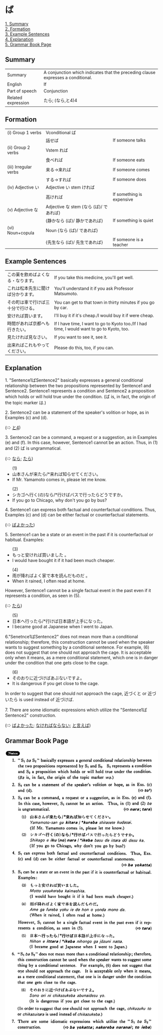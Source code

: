 # ば

[1. Summary](#summary)<br>
[2. Formation](#formation)<br>
[3. Example Sentences](#example-sentences)<br>
[4. Explanation](#explanation)<br>
[5. Grammar Book Page](#grammar-book-page)<br>


## Summary

<table><tr>   <td>Summary</td>   <td>A conjunction which indicates that the preceding clause expresses a conditional.</td></tr><tr>   <td>English</td>   <td>If</td></tr><tr>   <td>Part of speech</td>   <td>Conjunction</td></tr><tr>   <td>Related expression</td>   <td>たら; (なら,と4)4</td></tr></table>

## Formation

<table class="table"> <tbody><tr class="tr head"> <td class="td"><span class="numbers">(i)</span> <span> <span class="bold">Group 1 verbs</span></span></td> <td class="td"><span>Vconditional <span class="concept">ば</span></span></td> <td class="td"><span>&nbsp;</span></td> </tr> <tr class="tr"> <td class="td"><span>&nbsp;</span></td> <td class="td"><span>話せ<span class="concept">ば</span></span> </td> <td class="td"><span>If    someone talks</span></td> </tr> <tr class="tr head"> <td class="td"><span class="numbers">(ii)</span> <span> <span class="bold">Group 2 verbs</span></span></td> <td class="td"><span>Vstem <span class="concept">れば</span></span></td> <td class="td"><span>&nbsp;</span></td> </tr> <tr class="tr"> <td class="td"><span>&nbsp;</span></td> <td class="td"><span>食べ<span class="concept">れば</span></span> </td> <td class="td"><span>If    someone eats</span></td> </tr> <tr class="tr head"> <td class="td"><span class="numbers">(iii)</span> <span> <span class="bold">Irregular verbs</span></span></td> <td class="td"><span>来る</span><span>→来<span class="concept">れば</span></span></td> <td class="td"><span>If    someone comes</span></td> </tr> <tr class="tr"> <td class="td"><span>&nbsp;</span></td> <td class="td"><span>する</span><span>→<span class="concept">すれば</span></span></td> <td class="td"><span>If    someone does</span></td> </tr> <tr class="tr head"> <td class="td"><span class="numbers">(iv)</span> <span> <span class="bold">Adjective い</span></span></td> <td class="td"><span>Adjective い stem <span class="concept">ければ</span></span></td> <td class="td"><span>&nbsp;</span></td> </tr> <tr class="tr"> <td class="td"><span>&nbsp;</span></td> <td class="td"><span>高<span class="concept">ければ</span></span> </td> <td class="td"><span>If    something is expensive</span></td> </tr> <tr class="tr head"> <td class="td"><span class="numbers">(v) </span><span class="bold"><span>Adjective な</span> </span></td> <td class="td"><span>Adjective な stem {<span class="concept">なら</span> <span class="concept">(ば</span>)/ <span class="concept">であれば</span>}</span></td> <td class="td"><span>&nbsp;</span></td> </tr> <tr class="tr"> <td class="td"><span>&nbsp;</span></td> <td class="td"><span>{静か<span class="concept">なら</span> <span class="concept">(ば</span>)/ 静か<span class="concept">であれば</span>}</span></td> <td class="td"><span>If    something is quiet</span></td> </tr> <tr class="tr head"> <td class="td"><span class="numbers">(vi)</span> <span> <span class="bold">Noun+copula</span></span></td> <td class="td"><span>Noun {<span class="concept">なら</span> <span class="concept">(ば</span>)/ <span class="concept">であれば</span>}</span></td> <td class="td"><span>&nbsp;</span></td> </tr> <tr class="tr"> <td class="td"><span>&nbsp;</span></td> <td class="td"><span>{先生<span class="concept">なら</span> <span class="concept">(ば</span>)/ 先生<span class="concept">であれば</span>}</span></td> <td class="td"><span>If    someone is a teacher</span></td> </tr> </tbody></table>

## Example Sentences

<table><tr>   <td>この薬を飲めばよくなる・なります。</td>   <td>If you take this medicine, you'll get well.</td></tr><tr>   <td>これは松本先生に聞けば分かります。</td>   <td>You'll understand it if you ask Professor Matsumoto.</td></tr><tr>   <td>その町は車で行けば三十分で行ける。</td>   <td>You can get to that town in thirty minutes if you go by car.</td></tr><tr>   <td>安ければ買います。</td>   <td>I'll buy it if it's cheap./I would buy it if were cheap.</td></tr><tr>   <td>時間があれば京都へも行きたい。</td>   <td>If I have time, I want to go to Kyoto too./If I had time, I would want to go to Kyoto, too.</td></tr><tr>   <td>見たければ見なさい。</td>   <td>If you want to see it, see it.</td></tr><tr>   <td>出来ればこれもやってください。</td>   <td>Please do this, too, if you can.</td></tr></table>

## Explanation

<p>1. "Sentence1<span class="cloze">ば</span>Sentence2" basically expresses a general conditional relationship between the two propositions represented by Sentence1 and Sentence2. Sentence1 represents a condition and Sentence2 a proposition which holds or will hold true under the condition. (<span class="cloze">ば</span> is, in fact, the origin of the topic marker は.) </p>  <p>2. Sentence2 can be a statement of the speaker's volition or hope, as in Examples (c) and (d).</p>  <p>(⇨ <a href="#㊦ と (4)">と4</a>)</p>  <p>3. Sentence2 can be a command, a request or a suggestion, as in Examples (e) and (f). In this case, however, Sentence1 cannot be an action.  Thus, in (1) and (2) <span class="cloze">ば</span> is ungrammatical. </p>  <p>(⇨ <a href="#㊦ なら">なら</a>; <a href="#㊦ たら">たら</a>)</p>  <ul>(1) <li>山本さんが来たら/*来れ<span class="cloze">ば</span>知らせてください。</li> <li>If Mr. Yamamoto comes in, please let me know.</li> </ul>  <ul>(2) <li>シカゴへ行く(の)なら/*行け<span class="cloze">ば</span>バスで行ったらどうですか。</li> <li>If you go to Chicago, why don't you go by bus?</li> </ul>  <p>4. Sentence1 can express both factual and counterfactual conditions. Thus, Examples (c) and (d) can be either factual or counterfactual statements.</p>  <p>(⇨ <a href="#㊦ ばよかった">ばよかった</a>)</p>  <p>5. Sentence1 can be a state or an event in the past if it is counterfactual or habitual. Examples:</p>  <ul>(3) <li>もっと安けれ<span class="cloze">ば</span>買いました 。</li> <li>I would have bought it if it had been much cheaper.</li> </ul>  <ul>(4) <li>雨が降れ<span class="cloze">ば</span>よく家で本を読んだものだ 。</li> <li>When it rained, I often read at home.</li> </ul>  <p>However, Sentence1 cannot be a single factual event in the past even if it represents a condition, as seen in (5). </p>  <p>(⇨ <a href="#㊦ たら">たら</a>)  <ul>(5) <li>日本へ行ったら/*行け<span class="cloze">ば</span>日本語が上手になった。</li> <li>I became good at Japanese when I went to Japan.</li> </ul>  <p>6."Senetnce1<span class="cloze">ば</span>Sentence2" does not mean more than a conditional relationship; therefore, this construction cannot be used when the speaker wants to suggest something by a conditional sentence. For example, (6) does not suggest that one should not approach the cage. It is acceptable only when it means, as a mere conditional statement, which one is in danger under the condition that one gets close to the cage.</p>  <ul>(6) <li>そのおりに近づけ<span class="cloze">ば</span>あぶないですよ。</li> <li>It is dangerous if you get close to the cage.</li> </ul>  <p>In order to suggest that one should not approach the cage, 近づくと or 近づいたら is used instead of 近づけ<span class="cloze">ば</span>.</p>  <p>7. There are some idiomatic expressions which utilize the "Sentence1<span class="cloze">ば</span>Sentence2" construction.</p>  <p>(⇨ <a href="#㊦ ばよかった">ばよかった</a>; <a href="#㊦ なければならない">なければならない</a>; <a href="#㊦ と言えば">と言えば</a>)</p>

## Grammar Book Page

![](../img/Basicば.png)

